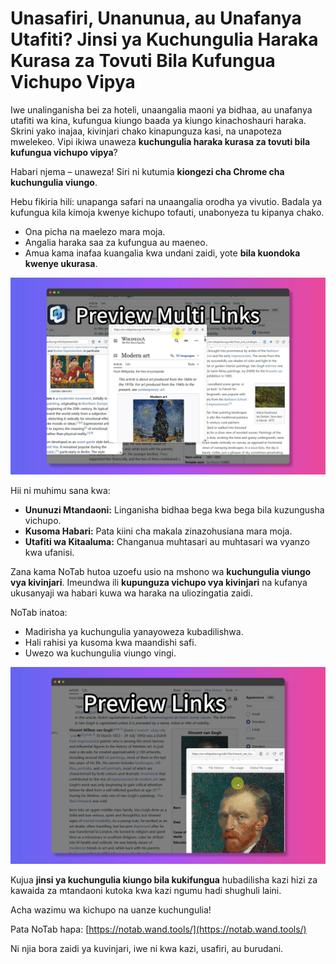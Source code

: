 
# Unasafiri, Unanunua, au Unafanya Utafiti? Jinsi ya Kuchungulia Haraka Kurasa za Tovuti Bila Kufungua Vichupo Vipya

Iwe unalinganisha bei za hoteli, unaangalia maoni ya bidhaa, au unafanya utafiti wa kina, kufungua kiungo baada ya kiungo kinachoshauri haraka. Skrini yako inajaa, kivinjari chako kinapunguza kasi, na unapoteza mwelekeo. Vipi ikiwa unaweza **kuchungulia haraka kurasa za tovuti bila kufungua vichupo vipya**?

Habari njema – unaweza! Siri ni kutumia **kiongezi cha Chrome cha kuchungulia viungo**.

Hebu fikiria hili: unapanga safari na unaangalia orodha ya vivutio. Badala ya kufungua kila kimoja kwenye kichupo tofauti, unabonyeza tu kipanya chako.
*   Ona picha na maelezo mara moja.
*   Angalia haraka saa za kufungua au maeneo.
*   Amua kama inafaa kuangalia kwa undani zaidi, yote **bila kuondoka kwenye ukurasa**.

![Kuchungulia viungo vya usafiri](../images/notab1.png)

Hii ni muhimu sana kwa:
*   **Ununuzi Mtandaoni:** Linganisha bidhaa bega kwa bega bila kuzungusha vichupo.
*   **Kusoma Habari:** Pata kiini cha makala zinazohusiana mara moja.
*   **Utafiti wa Kitaaluma:** Changanua muhtasari au muhtasari wa vyanzo kwa ufanisi.

Zana kama NoTab hutoa uzoefu usio na mshono wa **kuchungulia viungo vya kivinjari**. Imeundwa ili **kupunguza vichupo vya kivinjari** na kufanya ukusanyaji wa habari kuwa wa haraka na uliozingatia zaidi.

NoTab inatoa:
*   Madirisha ya kuchungulia yanayoweza kubadilishwa.
*   Hali rahisi ya kusoma kwa maandishi safi.
*   Uwezo wa kuchungulia viungo vingi.

![Chaguo za dirisha la kuchungulia la NoTab](../images/notab2.png)

Kujua **jinsi ya kuchungulia kiungo bila kukifungua** hubadilisha kazi hizi za kawaida za mtandaoni kutoka kwa kazi ngumu hadi shughuli laini.

Acha wazimu wa kichupo na uanze kuchungulia!

Pata NoTab hapa: [https://notab.wand.tools/](https://notab.wand.tools/)

Ni njia bora zaidi ya kuvinjari, iwe ni kwa kazi, usafiri, au burudani.
